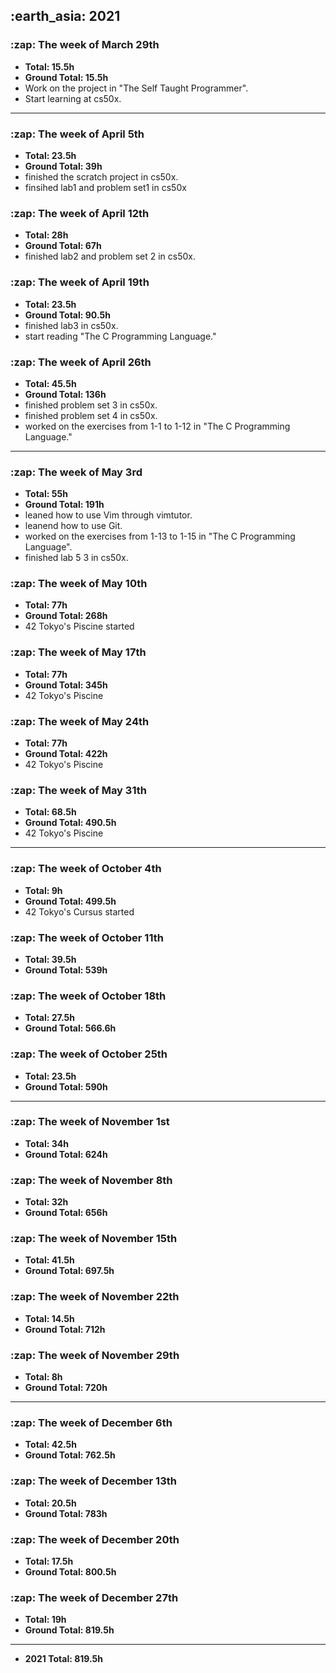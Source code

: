 <h2> :earth_asia: 2021 </h2>
<h3> :zap: The week of March 29th </h3>

- **Total: 15.5h<br>**
- **Ground Total: 15.5h**
- Work on the project in "The Self Taught Programmer".
- Start learning at cs50x.

---

<h3> :zap: The week of April 5th </h3>

- **Total: 23.5h<br>**
- **Ground Total: 39h**
- finished the scratch project in cs50x.
- finsihed lab1 and problem set1 in cs50x

<h3> :zap: The week of April 12th </h3>

- **Total: 28h<br>**
- **Ground Total: 67h**
- finished lab2 and problem set 2 in cs50x.

<h3> :zap: The week of April 19th </h3>

- **Total: 23.5h**
- **Ground Total: 90.5h**
- finished lab3 in cs50x.
- start reading "The C Programming Language."

<h3> :zap: The week of April 26th </h3>

- **Total: 45.5h**
- **Ground Total: 136h**
- finished problem set 3 in cs50x.
- finished problem set 4 in cs50x.
- worked on the exercises from 1-1 to 1-12 in "The C Programming Language."

---

<h3> :zap: The week of May 3rd </h3>

- **Total: 55h**
- **Ground Total: 191h**
- leaned how to use Vim through vimtutor.
- leanend how to use Git.
- worked on the exercises from 1-13 to 1-15 in "The C Programming Language".
- finished lab 5 3 in cs50x.

<h3> :zap: The week of May 10th </h3>

- **Total: 77h**
- **Ground Total: 268h**
- 42 Tokyo's Piscine started

<h3> :zap: The week of May 17th </h3>

- **Total: 77h**
- **Ground Total: 345h**
- 42 Tokyo's Piscine

<h3> :zap: The week of May 24th </h3>

- **Total: 77h**
- **Ground Total: 422h**
- 42 Tokyo's Piscine

<h3> :zap: The week of May 31th </h3>

- **Total: 68.5h**
- **Ground Total: 490.5h**
- 42 Tokyo's Piscine

---

<h3> :zap: The week of October 4th </h3>

- **Total: 9h**
- **Ground Total: 499.5h**
- 42 Tokyo's Cursus started


<h3> :zap: The week of October 11th </h3>

- **Total: 39.5h**
- **Ground Total: 539h**

<h3> :zap: The week of October 18th </h3>

- **Total: 27.5h**
- **Ground Total: 566.6h**

<h3> :zap: The week of October 25th </h3>

- **Total: 23.5h**
- **Ground Total: 590h**

---

<h3> :zap: The week of November 1st </h3>

- **Total: 34h**
- **Ground Total: 624h**

<h3> :zap: The week of November 8th </h3>

- **Total: 32h**
- **Ground Total: 656h**

<h3> :zap: The week of November 15th </h3>

- **Total: 41.5h**
- **Ground Total: 697.5h**

<h3> :zap: The week of November 22th </h3>

- **Total: 14.5h**
- **Ground Total: 712h**

<h3> :zap: The week of November 29th </h3>

- **Total: 8h**
- **Ground Total: 720h**

---

<h3> :zap: The week of December 6th </h3>

- **Total: 42.5h**
- **Ground Total: 762.5h**
 
<h3> :zap: The week of December 13th </h3>

- **Total: 20.5h**
- **Ground Total: 783h**

<h3> :zap: The week of December 20th </h3>

- **Total: 17.5h**
- **Ground Total: 800.5h**

<h3> :zap: The week of December 27th </h3>

- **Total: 19h**
- **Ground Total: 819.5h**

---

- **2021 Total: 819.5h**
